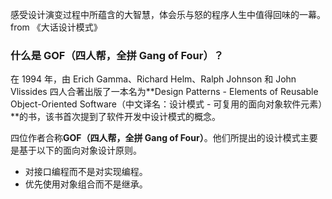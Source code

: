 感受设计演变过程中所蕴含的大智慧，体会乐与怒的程序人生中值得回味的一幕。from 《大话设计模式》

### 什么是 GOF（四人帮，全拼 Gang of Four）？

在 1994 年，由 Erich Gamma、Richard Helm、Ralph Johnson 和 John Vlissides 四人合著出版了一本名为**Design Patterns - Elements of Reusable Object-Oriented Software（中文译名：设计模式 - 可复用的面向对象软件元素）**的书，该书首次提到了软件开发中设计模式的概念。

四位作者合称**GOF（四人帮，全拼 Gang of Four）**。他们所提出的设计模式主要是基于以下的面向对象设计原则。

* 对接口编程而不是对实现编程。
* 优先使用对象组合而不是继承。



